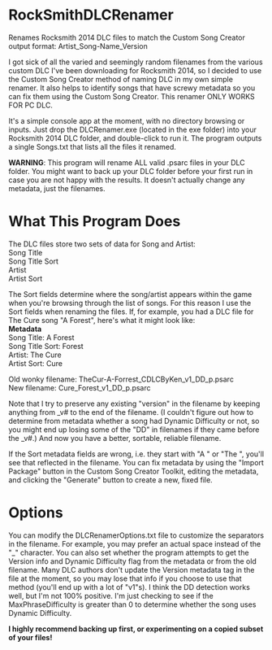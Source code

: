 RockSmithDLCRenamer
===================

Renames Rocksmith 2014 DLC files to match the Custom Song Creator output format: Artist_Song-Name_Version

I got sick of all the varied and seemingly random filenames from the various custom DLC I've been downloading
for Rocksmith 2014, so I decided to use the Custom Song Creator method of naming DLC in my own simple renamer. 
It also helps to identify songs that have screwy metadata so you can fix them using the Custom Song Creator.
This renamer ONLY WORKS FOR PC DLC.

It's a simple console app at the moment, with no directory browsing or inputs.  Just drop the DLCRenamer.exe 
(located in the exe folder) into your Rocksmith 2014 DLC folder, and double-click to run it.  The program
outputs a single Songs.txt that lists all the files it renamed.

<strong>WARNING</strong>: This program will rename ALL valid .psarc files in your DLC folder.  You might want to back up your DLC
folder before your first run in case you are not happy with the results.  It doesn't actually change any metadata,
just the filenames.

What This Program Does
======================

The DLC files store two sets of data for Song and Artist:<br>
  Song Title<br>
  Song Title Sort<br>
  Artist<br>
  Artist Sort<br>

The Sort fields determine where the song/artist appears within the game when you're browsing through the list of songs.
For this reason I use the Sort fields when renaming the files.  If, for example, you had a DLC file for The Cure
song "A Forest", here's what it might look like:<br>
  <strong>Metadata</strong><br>
  Song Title: A Forest<br>
  Song Title Sort: Forest<br>
  Artist: The Cure<br>
  Artist Sort: Cure<br>

  Old wonky filename: TheCur-A-Forrest_CDLCByKen_v1_DD_p.psarc<br>
  New filename: Cure_Forest_v1_DD_p.psarc<br>

Note that I try to preserve any existing "version" in the filename by keeping anything from _v# to the end of the
filename.  (I couldn't figure out how to determine from metadata whether a song had Dynamic Difficulty or not, so you 
might end up losing some of the "DD" in filenames if they came before the _v#.)  And now you have a better, sortable, reliable filename.  

If the Sort metadata fields are wrong, i.e. they start with "A " or "The ", you'll see that reflected in the filename. 
You can fix metadata by using the "Import Package" button in the Custom Song Creator Toolkit, editing the metadata, 
and clicking the "Generate" button to create a new, fixed file.

Options
=======

You can modify the DLCRenamerOptions.txt file to customize the separators in the filename.  For example, you may prefer an actual space instead of the "_" character.  You can also set whether the program attempts to get the Version info and Dynamic Difficulty flag from the metadata or from the old filename.  Many DLC authors don't update the Version metadata tag in the file at the moment, so you may lose that info if you choose to use that method (you'll end up with a lot of "v1"s).  I think the DD detection works well, but I'm not 100% positive.  I'm just checking to see if the MaxPhraseDifficulty is greater than 0 to determine whether the song uses Dynamic Difficulty.

<strong>I highly recommend backing up first, or experimenting on a copied subset of your files!</strong>
